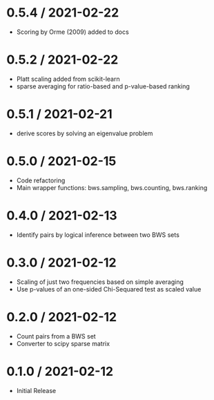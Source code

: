 # 0.5.4 / 2021-02-22

  * Scoring by Orme (2009) added to docs

# 0.5.2 / 2021-02-22

  * Platt scaling added from scikit-learn
  * sparse averaging for ratio-based and p-value-based ranking

# 0.5.1 / 2021-02-21

  * derive scores by solving an eigenvalue problem

# 0.5.0 / 2021-02-15

  * Code refactoring
  * Main wrapper functions: bws.sampling, bws.counting, bws.ranking

# 0.4.0 / 2021-02-13

  * Identify pairs by logical inference between two BWS sets

# 0.3.0 / 2021-02-12

  * Scaling of just two frequencies based on simple averaging
  * Use p-values of an one-sided Chi-Sequared test as scaled value

# 0.2.0 / 2021-02-12

  * Count pairs from a BWS set
  * Converter to scipy sparse matrix

# 0.1.0 / 2021-02-12

  * Initial Release
